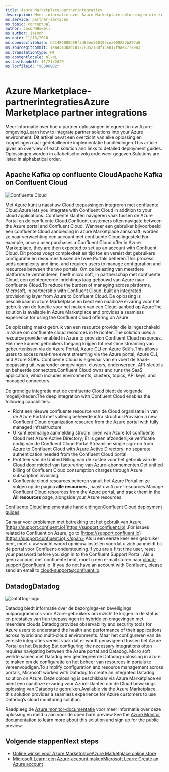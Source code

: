 ```yaml
---
title: Azure Marketplace-partnerintegraties
description: Meer informatie over Azure Marketplace-oplossingen die zijn geïntegreerd met uw Azure-omgeving en over een koppeling naar implementatie handleidingen van micro soft-partners.
ms.service: partner-services
ms.topic: conceptual
author: JasonWHowell
ms.author: jasonh
ms.date: 11/16/2020
ms.openlocfilehash: b31486000e59f3d85ee30019ecea000252b297a8
ms.sourcegitcommit: 1aa43438ad181278052788f15e017f9ae7777943
ms.translationtype: MT
ms.contentlocale: nl-NL
ms.lasthandoff: 11/21/2020
ms.locfileid: "95006902"
---
```

# <a name="azure-marketplace-partner-integrations"></a><span data-ttu-id="0f03f-103">Azure Marketplace-partnerintegraties</span><span class="sxs-lookup"><span data-stu-id="0f03f-103">Azure Marketplace partner integrations</span></span>

<span data-ttu-id="0f03f-104">Meer informatie over hoe u partner oplossingen integreert in uw Azure-omgeving.</span><span class="sxs-lookup"><span data-stu-id="0f03f-104">Learn how to integrate partner solutions into your Azure environment.</span></span> <span data-ttu-id="0f03f-105">Dit artikel bevat een overzicht van elke oplossing en koppelingen naar gedetailleerde implementatie handleidingen.</span><span class="sxs-lookup"><span data-stu-id="0f03f-105">This article gives an overview of each solution and links to detailed deployment guides.</span></span> <span data-ttu-id="0f03f-106">Oplossingen worden in alfabetische volg orde weer gegeven.</span><span class="sxs-lookup"><span data-stu-id="0f03f-106">Solutions are listed in alphabetical order.</span></span> 

## <a name="apache-kafka-on-confluent-cloud"></a><span data-ttu-id="0f03f-107">Apache Kafka op confluente Cloud</span><span class="sxs-lookup"><span data-stu-id="0f03f-107">Apache Kafka on Confluent Cloud</span></span>

![Confluente Cloud](./media/partners/confluent-cloud.png)

<span data-ttu-id="0f03f-109">Met Azure kunt u naast uw Cloud toepassingen integreren met confluente Cloud.</span><span class="sxs-lookup"><span data-stu-id="0f03f-109">Azure lets you integrate with Confluent Cloud in addition to your cloud applications.</span></span> <span data-ttu-id="0f03f-110">Confluente klanten navigeren vaak tussen de Azure Portal en de confluente Cloud.</span><span class="sxs-lookup"><span data-stu-id="0f03f-110">Confluent customers often navigate between the Azure portal and Confluent Cloud.</span></span> <span data-ttu-id="0f03f-111">Wanneer een gebruiker bijvoorbeeld een confluente Cloud aanbieding in azure Marketplace aanschaft, worden ze naar verwachting een account met confluente Cloud ingesteld.</span><span class="sxs-lookup"><span data-stu-id="0f03f-111">For example, once a user purchases a Confluent Cloud offer in Azure Marketplace, they are then expected to set up an account with Confluent Cloud.</span></span> <span data-ttu-id="0f03f-112">Dit proces voegt complexiteit en tijd toe en vereist dat gebruikers configuratie en resources tussen de twee Portals beheren.</span><span class="sxs-lookup"><span data-stu-id="0f03f-112">This process adds complexity and time, and requires users to manage configuration and resources between the two portals.</span></span> <span data-ttu-id="0f03f-113">Om de belasting van meerdere platforms te verminderen, heeft micro soft, in partnerschap met confluente Cloud, een geïntegreerde inrichtings laag gebouwd van Azure naar confluente Cloud.</span><span class="sxs-lookup"><span data-stu-id="0f03f-113">To reduce the burden of managing across platforms, Microsoft, in partnership with Confluent Cloud, built an integrated provisioning layer from Azure to Confluent Cloud.</span></span> <span data-ttu-id="0f03f-114">De oplossing is beschikbaar in azure Marketplace en biedt een naadloze ervaring voor het gebruik van de functie voor het maken van een Cloud-aanbod op Azure</span><span class="sxs-lookup"><span data-stu-id="0f03f-114">The solution is available in Azure Marketplace and  provides a seamless experience for using the Confluent Cloud offering on Azure</span></span>

<span data-ttu-id="0f03f-115">De oplossing maakt gebruik van een resource provider die is ingeschakeld in azure om confluente cloud resources in te richten.</span><span class="sxs-lookup"><span data-stu-id="0f03f-115">The solution uses a resource provider enabled in Azure to provision Confluent Cloud resources.</span></span> <span data-ttu-id="0f03f-116">Hiermee kunnen gebruikers toegang krijgen tot real-time streaming van gebeurtenissen via de Azure Portal, Azure CLI en Azure Sdk's.</span><span class="sxs-lookup"><span data-stu-id="0f03f-116">This allows users to access real-time event streaming via the Azure portal, Azure CLI, and Azure SDKs.</span></span> <span data-ttu-id="0f03f-117">Confluente Cloud is eigenaar van en voert de SaaS-toepassing uit, waaronder omgevingen, clusters, onderwerpen, API-sleutels en beheerde connectors.</span><span class="sxs-lookup"><span data-stu-id="0f03f-117">Confluent Cloud owns and runs the SaaS application, which includes environments, clusters, topics, API keys, and managed connectors.</span></span>

<span data-ttu-id="0f03f-118">De grondige integratie met de confluente Cloud biedt de volgende mogelijkheden:</span><span class="sxs-lookup"><span data-stu-id="0f03f-118">The deep integration with Confluent Cloud enables the following capabilities:</span></span>

- <span data-ttu-id="0f03f-119">Richt een nieuwe confluente resource van de Cloud organisatie in van de Azure Portal met volledig beheerde infra structuur.</span><span class="sxs-lookup"><span data-stu-id="0f03f-119">Provision a new Confluent Cloud organization resource from the Azure portal with fully managed infrastructure.</span></span>
- <span data-ttu-id="0f03f-120">U kunt eenmalige aanmelding stroom lijnen van Azure tot confluente Cloud met Azure Active Directory; Er is geen afzonderlijke verificatie nodig van de Confluent Cloud Portal.</span><span class="sxs-lookup"><span data-stu-id="0f03f-120">Streamline single sign-on from Azure to Confluent Cloud with Azure Active Directory; no separate authentication needed from the Confluent Cloud portal.</span></span>
- <span data-ttu-id="0f03f-121">Profiteer van de Unified Billing van de kosten voor het gebruik van de Cloud door middel van facturering van Azure-abonnementen.</span><span class="sxs-lookup"><span data-stu-id="0f03f-121">Get unified billing of Confluent Cloud consumption charges through Azure subscription invoicing.</span></span>
- <span data-ttu-id="0f03f-122">Confluente cloud resources beheren vanuit het Azure Portal en ze volgen op de pagina **alle resources** , naast uw Azure-resources.</span><span class="sxs-lookup"><span data-stu-id="0f03f-122">Manage Confluent Cloud resources from the Azure portal, and track them in the **All resources** page, alongside your Azure resources.</span></span>

[<span data-ttu-id="0f03f-123">Confluente Cloud implementatie handleidingen</span><span class="sxs-lookup"><span data-stu-id="0f03f-123">Confluent Cloud deployment guides</span></span>](https://docs.confluent.io/current/cloud/marketplace/index.html)

<span data-ttu-id="0f03f-124">Ga naar voor problemen met betrekking tot het gebruik van Azure [https://support.confluent.io](https://support.confluent.io) .</span><span class="sxs-lookup"><span data-stu-id="0f03f-124">For issues related to Confluent on Azure, go to [https://support.confluent.io](https://support.confluent.io).</span></span> <span data-ttu-id="0f03f-125">Als u een eerste keer een gebruiker bent, moet u uw wacht woord opnieuw instellen voordat u zich aanmeldt bij de portal voor Confluent-ondersteuning.</span><span class="sxs-lookup"><span data-stu-id="0f03f-125">If you are a first time user, reset your password before you sign in to the Confluent Support Portal.</span></span> <span data-ttu-id="0f03f-126">Als u geen account met confluente hebt, moet u een e-mail sturen naar [cloud-support@confluent.io](mailto:cloud-support@confluent.io) .</span><span class="sxs-lookup"><span data-stu-id="0f03f-126">If you do not have an account with Confluent, please send an email to [cloud-support@confluent.io](mailto:cloud-support@confluent.io).</span></span>

## <a name="datadog"></a><span data-ttu-id="0f03f-127">Datadog</span><span class="sxs-lookup"><span data-stu-id="0f03f-127">Datadog</span></span>

![DataDog-logo](./media/partners/datadog.png)

<span data-ttu-id="0f03f-129">Datadog biedt informatie over de bezorgings-en beveiligings hulpprogramma's voor Azure-gebruikers om inzicht te krijgen in de status en prestaties van hun toepassingen in hybride en omgevingen met meerdere clouds.</span><span class="sxs-lookup"><span data-stu-id="0f03f-129">Datadog provides observability and security tools for Azure users to understand the health and performance of their applications across hybrid and multi-cloud environments.</span></span> <span data-ttu-id="0f03f-130">Maar het configureren van de vereiste integraties vereist vaak dat er wordt genavigeerd tussen het Azure Portal en het Datadog.</span><span class="sxs-lookup"><span data-stu-id="0f03f-130">But configuring the necessary integrations often requires navigating between the Azure portal and Datadog.</span></span> <span data-ttu-id="0f03f-131">Micro soft werkte samen met Datadog een geïntegreerde Datadog-oplossing in azure te maken om de configuratie en het beheer van resources in portals te vereenvoudigen.</span><span class="sxs-lookup"><span data-stu-id="0f03f-131">To simplify configuration and resource management across portals, Microsoft worked with Datadog to create an integrated Datadog solution on Azure.</span></span> <span data-ttu-id="0f03f-132">Deze oplossing is beschikbaar via Azure Marketplace en biedt een naadloze ervaring voor Azure-klanten om de Cloud bewakings oplossing van Datadog te gebruiken.</span><span class="sxs-lookup"><span data-stu-id="0f03f-132">Available via the Azure Marketplace, this solution provides a seamless experience for Azure customers to use Datadog’s cloud monitoring solution.</span></span>

<span data-ttu-id="0f03f-133">Raadpleeg de [Azure monitor-documentatie](/azure/azure-monitor/platform/partners#datadog) voor meer informatie over deze oplossing en meld u aan voor de open bare preview.</span><span class="sxs-lookup"><span data-stu-id="0f03f-133">See the [Azure Monitor documentation](/azure/azure-monitor/platform/partners#datadog) to learn more about this solution and sign up for the public preview.</span></span>

## <a name="next-steps"></a><span data-ttu-id="0f03f-134">Volgende stappen</span><span class="sxs-lookup"><span data-stu-id="0f03f-134">Next steps</span></span>

- [<span data-ttu-id="0f03f-135">Online winkel voor Azure Marketplace</span><span class="sxs-lookup"><span data-stu-id="0f03f-135">Azure Marketplace online store</span></span>](https://azure.microsoft.com/marketplace/)
- [<span data-ttu-id="0f03f-136">Microsoft Learn: een Azure-account maken</span><span class="sxs-lookup"><span data-stu-id="0f03f-136">Microsoft Learn: Create an Azure account</span></span>](/learn/modules/create-an-azure-account/)
